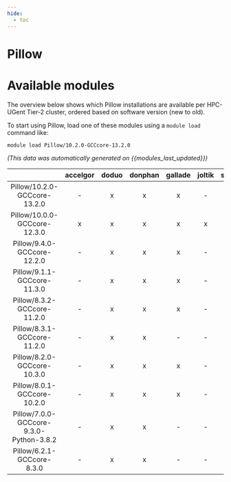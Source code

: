 ```yaml
---
hide:
  - toc
---
```


Pillow
======

# Available modules


The overview below shows which Pillow installations are available per HPC-UGent Tier-2 cluster, ordered based on software version (new to old).

To start using Pillow, load one of these modules using a `module load` command like:

```shell
module load Pillow/10.2.0-GCCcore-13.2.0
```

*(This data was automatically generated on {{modules_last_updated}})*  

| |accelgor|doduo|donphan|gallade|joltik|shinx|skitty|
| :---: | :---: | :---: | :---: | :---: | :---: | :---: | :---: |
|Pillow/10.2.0-GCCcore-13.2.0|-|x|x|x|-|x|x|
|Pillow/10.0.0-GCCcore-12.3.0|x|x|x|x|x|x|x|
|Pillow/9.4.0-GCCcore-12.2.0|-|x|x|x|-|x|-|
|Pillow/9.1.1-GCCcore-11.3.0|-|x|x|x|-|x|-|
|Pillow/8.3.2-GCCcore-11.2.0|-|x|x|x|-|-|-|
|Pillow/8.3.1-GCCcore-11.2.0|-|x|x|-|-|-|-|
|Pillow/8.2.0-GCCcore-10.3.0|-|x|x|x|-|-|-|
|Pillow/8.0.1-GCCcore-10.2.0|-|x|x|x|-|-|-|
|Pillow/7.0.0-GCCcore-9.3.0-Python-3.8.2|-|x|x|-|-|-|-|
|Pillow/6.2.1-GCCcore-8.3.0|-|x|x|-|-|-|-|
